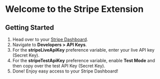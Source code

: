 # Welcome to the Stripe Extension

## Getting Started

1. Head over to your [Stripe Dashboard](https://dashboard.stripe.com/).
2. Navigate to **Developers > API Keys**.
3. For the **stripeLiveApiKey** preference variable, enter your live API key (Secret Key).
4. For the **stripeTestApiKey** preference variable, enable **Test Mode** and then copy over the test API Key (Secret Key).
7. Done! Enjoy easy access to your Stripe Dashboard!